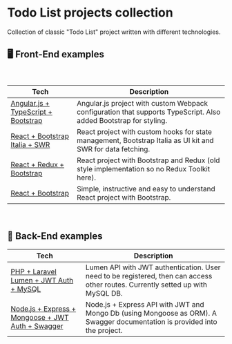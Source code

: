 # Todo List projects collection
Collection of classic "Todo List" project written with different technologies.


## 🖥️ Front-End examples

<br />


| Tech                                                                                       | Description                       |
| ------------------------------------------------------------------------------------------ | --------------------------------- |
| [Angular.js + TypeScript + Bootstrap](https://github.com/riccardonuzz/angularjs-todo-list) | Angular.js project with custom Webpack configuration that supports TypeScript. Also added Bootstrap for styling. |
| [React + Bootstrap Italia + SWR](https://github.com/riccardonuzz/todo-italia)              | React project with custom hooks for state management, Bootstrap Italia as UI kit and SWR for data fetching. |
| [React + Redux + Bootstrap](https://github.com/riccardonuzz/react-redux-todolist)          | React project with Bootstrap and Redux (old style implementation so no Redux Toolkit here). |
| [React + Bootstrap](https://github.com/riccardonuzz/react-redux-todolist)                  | Simple, instructive and easy to understand React project with Bootstrap. |


<br />

## 💾 Back-End examples

| Tech                                                                                                       | Description               |
| ---------------------------------------------------------------------------------------------------------- | ------------------------- |
| [PHP + Laravel Lumen + JWT Auth + MySQL](https://github.com/riccardonuzz/todo-italia-api)                  | Lumen API with JWT authentication. User need to be registered, then can access other routes. Currently setted up with MySQL DB. |
| [Node.js + Express + Mongoose + JWT Auth + Swagger](https://github.com/riccardonuzz/node-todo-api-example) | Node.js + Express API with JWT and Mongo Db (using Mongoose as ORM). A Swagger documentation is provided into the project. |

<br />